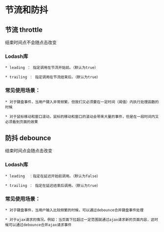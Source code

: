 # 节流和防抖

## 节流  throttle 

结束时间点不会随点击改变

### Lodash库

	* leading ： 指定调用在节流开始前。（默认为true）

	* trailing ： 指定调用在节流结束后。（默认为true）

### 常见使用场景：

	* 对于键盘事件，当用户键入非常频繁，但我们又必须要在一定时间（阈值）内执行处理函数的时候

	* 对于鼠标移动和窗口滚动，鼠标的移动和窗口的滚动会带来大量的事件，但是在一段时间内又必须看到页面的效果

## 防抖 debounce 

结束时间点会随点击改变

### Lodash库

	* leading  ：指定在延迟开始前调用。（默认为false）

	* trailing ： 指定在延迟结束后调用。（默认为true）

### 常见使用场景：

	* 对于键盘事件，当用户输入比较频繁的时候，可以通过debounce合并键盘事件处理

	* 对于ajax请求的情况。例如：当页面下拉超过一定范围就通过ajax请求新的页面内容，这时候可以通过debounce合并ajax请求事件
